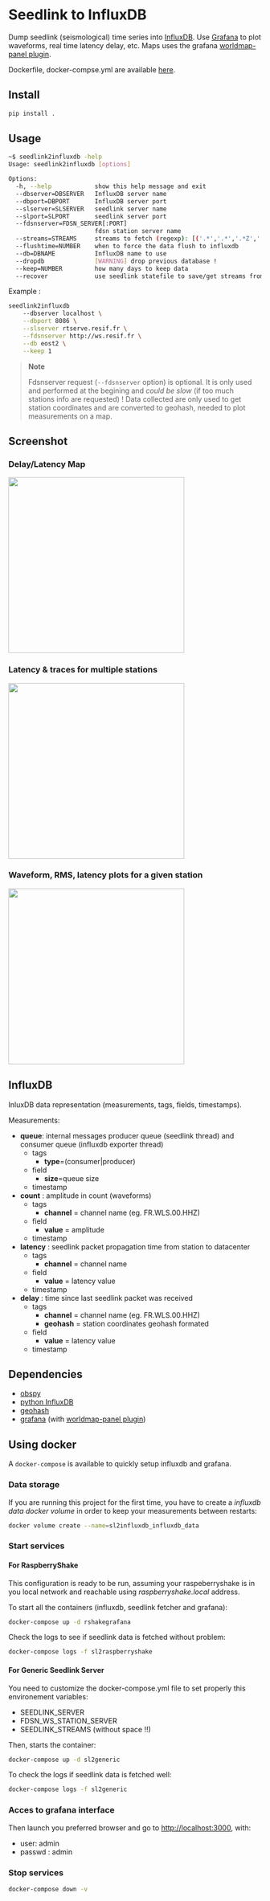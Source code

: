 # Seedlink to InfluxDB

Dump seedlink (seismological) time series into [InfluxDB](https://influxdata.com). Use
[Grafana](http://grafana.org) to plot waveforms, real time latency delay, etc. Maps uses
the grafana [worldmap-panel plugin](https://github.com/grafana/worldmap-panel).

Dockerfile, docker-compse.yml are available [here](#using-docker).

## Install

```bash
pip install .
```

## Usage

```bash
~$ seedlink2influxdb -help
Usage: seedlink2influxdb [options]

Options:
  -h, --help            show this help message and exit
  --dbserver=DBSERVER   InfluxDB server name
  --dbport=DBPORT       InfluxDB server port
  --slserver=SLSERVER   seedlink server name
  --slport=SLPORT       seedlink server port
  --fdsnserver=FDSN_SERVER[:PORT]
                        fdsn station server name
  --streams=STREAMS     streams to fetch (regexp): [('.*','.*','.*Z','.*')]
  --flushtime=NUMBER    when to force the data flush to influxdb
  --db=DBNAME           InfluxDB name to use
  --dropdb              [WARNING] drop previous database !
  --keep=NUMBER         how many days to keep data
  --recover             use seedlink statefile to save/get streams from last
```

Example :

```bash
seedlink2influxdb
    --dbserver localhost \
    --dbport 8086 \
    --slserver rtserve.resif.fr \
    --fdsnserver http://ws.resif.fr \
    --db eost2 \
    --keep 1
```

> **Note**
>
> Fdsnserver request (`--fdsnserver` option) is optional. It is only used and performed
> at the begining and *could be slow* (if too much stations info are requested) ! Data
> collected are only used to get station coordinates and are converted to geohash,
> needed to plot measurements on a map.

## Screenshot

### Delay/Latency Map

<img src="https://cloud.githubusercontent.com/assets/4367036/22286118/6a4fa65e-e2ee-11e6-93ae-ae1b4f68a7a2.png" width="350">

### Latency & traces for multiple stations

<img src="https://cloud.githubusercontent.com/assets/4367036/12712706/95c4a38c-c8ca-11e5-8fa7-9c40bbdb8d24.png" width="350">

### Waveform, RMS, latency plots for a given station

<img src="https://cloud.githubusercontent.com/assets/4367036/12712707/95e9f498-c8ca-11e5-8115-cabb66dbf692.png" width="350">

## InfluxDB

InluxDB data representation (measurements, tags, fields, timestamps).

Measurements:

* **queue**: internal messages producer queue (seedlink thread) and consumer queue (influxdb exporter thread)
  * tags
    * **type**=(consumer|producer)
  * field
    * **size**=queue size
  * timestamp
* **count** : amplitude in count (waveforms)
  * tags
    * **channel** = channel name (eg. FR.WLS.00.HHZ)
  * field
    * **value** = amplitude
  * timestamp
* **latency** : seedlink packet propagation time from station to datacenter
  * tags
    * **channel** = channel name
  * field
    * **value** = latency value
  * timestamp
* **delay** : time since last seedlink packet was received
  * tags
    * **channel** = channel name (eg. FR.WLS.00.HHZ)
    * **geohash** = station coordinates geohash formated
  * field
    * **value** = latency value
  * timestamp

## Dependencies

* [obspy](https://github.com/obspy/obspy/wiki)
* [python InfluxDB](https://github.com/influxdata/influxdb-python)
* [geohash](https://pypi.org/project/python-geohash/)
* [grafana](http://grafana.org) (with [worldmap-panel plugin](https://github.com/grafana/worldmap-panel))

## Using docker

A `docker-compose` is available to quickly setup influxdb and grafana.

### Data storage

If you are running this project for the first time, you have to create a
*influxdb data docker volume* in order to keep your measurements between restarts:

```bash
docker volume create --name=sl2influxdb_influxdb_data
```

### Start services

#### For RaspberryShake

This configuration is ready to be run, assuming your raspeberryshake is in you local
network and reachable using *raspberryshake.local* address.

To start all the containers (influxdb, seedlink fetcher and grafana):

```bash
docker-compose up -d rshakegrafana
```

Check the logs to see if seedlink data is fetched without problem:

```bash
docker-compose logs -f sl2raspberryshake
```

#### For Generic Seedlink Server

You need to customize the docker-compose.yml file to set properly this environement
variables:

* SEEDLINK_SERVER
* FDSN_WS_STATION_SERVER
* SEEDLINK_STREAMS (without space !!)

Then, starts the container:

```bash
docker-compose up -d sl2generic
```

To check the logs if seedlink data is fetched well:

```bash
docker-compose logs -f sl2generic
```

### Acces to grafana interface

Then launch you preferred browser and go to
[http://localhost:3000](http://localhost:3000), with:

* user: admin
* passwd : admin

### Stop services

```bash
docker-compose down -v
```
